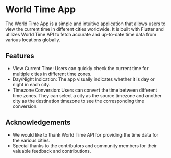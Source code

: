 # World Time App

The World Time App is a simple and intuitive application that allows users to view the current time in different cities worldwide. It is built with Flutter and utilizes World Time API to fetch accurate and up-to-date time data from various locations globally.

## Features

- View Current Time: Users can quickly check the current time for multiple cities in different time zones.
- Day/Night Indication: The app visually indicates whether it is day or night in each city.
- Timezone Conversion: Users can convert the time between different time zones. They can select a city as the source timezone and another city as the destination timezone to see the corresponding time conversion.

## Acknowledgements

- We would like to thank World Time API for providing the time data for the various cities.
- Special thanks to the contributors and community members for their valuable feedback and contributions.


